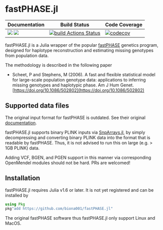 # fastPHASE.jl

| **Documentation** | **Build Status** | **Code Coverage**  |
|-------------------|------------------|--------------------|
| [![](https://img.shields.io/badge/docs-latest-blue.svg)](https://biona001.github.io/fastPHASE.jl/dev/) [![](https://img.shields.io/badge/docs-stable-blue.svg)](https://biona001.github.io/fastPHASE.jl/stable/) | [![build Actions Status](https://github.com/biona001/fastPHASE.jl/workflows/CI/badge.svg)](https://github.com/biona001/fastPHASE.jl/actions) | [![codecov](https://codecov.io/gh/biona001/fastPHASE.jl/branch/master/graph/badge.svg?token=YyPqiFpIM1)](https://codecov.io/gh/biona001/fastPHASE.jl) |

fastPHASE.jl is a Julia wrapper of the popular [fastPHASE](https://stephenslab.uchicago.edu/software.html#fastphase) genetics program, designed for haplotype reconstruction and estimating missing genotypes from population data. 

The methodology is described in the following paper

+ Scheet, P and Stephens, M (2006). A fast and flexible statistical model for large-scale population genotype data: applications to inferring missing genotypes and haplotypic phase. Am J Hum Genet. [https://doi.org/10.1086/502802](https://doi.org/10.1086/502802)

## Supported data files

The original input format for fastPHASE is outdated. See their original [documentation](http://scheet.org/code/fastphase_doc_1.4.pdf).

fastPHASE.jl supports binary PLINK inputs via [SnpArrays.jl](https://github.com/OpenMendel/SnpArrays.jl), by simply decompressing and converting binary PLINK data into the format that is readable by fastPHASE. Thus, it is not advised to run this on large (e.g. > 1GB PLINK) data. 

Adding VCF, BGEN, and PGEN support in this manner via corresponding OpenMendel modules should not be hard. PRs are welcomed! 

## Installation

fastPHASE.jl requires Julia v1.6 or later. It is not yet registered and can be installed by

```julia
using Pkg
pkg"add https://github.com/biona001/fastPHASE.jl"
```

The original fastPHASE software thus fastPHASE.jl only support Linux and MacOS.
